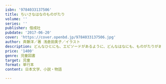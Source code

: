 ```yaml
---
isbn: '9784033137506'
title: ちいさなはなのものがたり
volume: ''
series: ''
publisher: 偕成社
pubdate: '2017-06-20'
cover: 'https://cover.openbd.jp/9784033137506.jpg'
author: 斉藤洋／著 浅倉田美子／イラスト
description: どんなひとにも、エピソードがあるように、どんなはなにも、ものがたりがあります。あなたの心にとどく、５つのはなのものがたり。
price: '1400'
genre: 児童図書
target: 児童
format: 単行本
content: 日本文学、小説・物語

---
```

